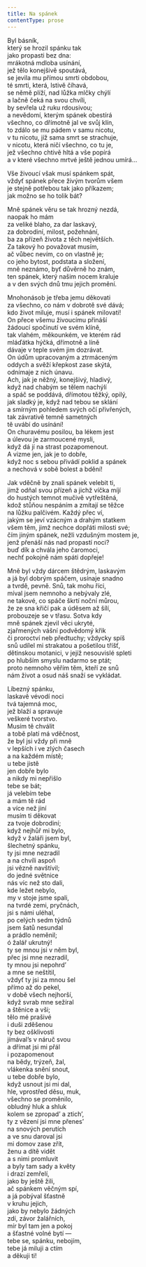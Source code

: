 ```yaml
---
title: Na spánek
contentType: prose
---
```


Byl básník,  
který se hrozil spánku tak  
jako propasti bez dna:  
mrákotná mdloba usínání,  
jež tělo konejšivě spoutává,  
se jevila mu přímou smrti obdobou,  
té smrti, která, lstivě číhavá,  
se němě plíží, nad lůžka mlčky chýlí  
a lačně čeká na svou chvíli,  
by sevřela už ruku rdousivou;  
a nevědomí, kterým spánek obestírá  
všechno, co dřímotně jal ve svůj klín,  
to zdálo se mu pádem v samu nicotu,  
v tu nicotu, jíž sama smrt se strachuje,  
v nicotu, která ničí všechno, co tu je,  
jež všechno chtivě hltá a vše popírá  
a v které všechno mrtvé ještě jednou umírá…

Vše živoucí však musí spánkem spát,  
vždyť spánek přece živým tvorům všem  
je stejně potřebou tak jako příkazem;  
jak možno se ho tolik bát?

Mně spánek věru se tak hrozný nezdá,  
naopak ho mám  
za veliké blaho, za dar laskavý,  
za dobrodiní, milost, požehnání,  
ba za přízeň života z těch největších.  
Za takový ho považovat musím,  
ač vůbec nevím, co on vlastně je;  
co jeho bytost, podstata a složení,  
mně neznámo, byť důvěrně ho znám,  
ten spánek, který našim nocem kraluje  
a v den svých dnů tmu jejich promění.

Mnohonásob je třeba jemu děkovati  
za všechno, co nám v dobrotě své dává;  
kdo život miluje, musí i spánek milovati!  
On přece všemu živoucímu přináší  
žádoucí spočinutí ve svém klíně,  
tak vlahém, měkounkém, ve kterém rád  
mláďátka hýčká, dřímotně a líně  
dávaje v teple svém jim dozrávat.  
On údům upracovaným a ztrmáceným  
oddych a svěží křepkost zase skýtá,  
odnímaje z nich únavu.  
Ach, jak je něžný, konejšivý, hladivý,  
když nad chabým se tělem nachýlí  
a spáč se poddává, dřímotou těžký, opilý,  
jak sladký je, když nad tebou se sklání  
a smírným pohledem svých očí přivřených,  
tak závrativě temně sametných  
tě uvábí do usínání!  
On churavému posilou, ba lékem jest  
a úlevou je zarmoucené mysli,  
když dá jí na strast pozapomenout.  
A vizme jen, jak je to dobře,  
když noc s sebou přivádí poklid a spánek  
a nechová v sobě bolest a bdění!

Jak vděčně by znali spánek velebit ti,  
jimž odňal svou přízeň a jichž víčka míjí  
do hustých temnot mučivě vytřeštěná,  
kdož stůňou nespáním a zmítají se těžce  
na lůžku palčivém. Každý přec ví,  
jakým se jeví vzácným a drahým statkem  
všem těm, jimž nechce dopřáti milosti své;  
čím jiným spánek, nežli vzdušným mostem je,  
jenž přenáší nás nad propastí noci?  
buď dík a chvála jeho čaromoci,  
nechť pokojně nám spáti dopřeje!

Mně byl vždy dárcem štědrým, laskavým  
a já byl dobrým spáčem, usínaje snadno  
a tvrdě, pevně. Snů, tak mohu říci,  
míval jsem nemnoho a nebývaly zlé,  
ne takové, co spáče škrtí noční můrou,  
že ze sna křičí pak a úděsem až šílí,  
probouzeje se v třasu. Sotva kdy  
mně spánek zjevil věci ukryté,  
zjařmených vášní podvědomý křik  
či proroctví neb předtuchy; vždycky spíš  
snů udílel mi strakatou a pošetilou tříšť,  
dětinskou motanici, v jejíž nesouvislé spleti  
po hlubším smyslu nadarmo se ptát;  
proto nemnoho věřím těm, kteří ze snů  
nám život a osud náš snaží se vykládat.

Líbezný spánku,  
laskavě vévodí noci  
tvá tajemná moc,  
jež blaží a spravuje  
veškeré tvorstvo.  
Musím tě chválit  
a tobě platí má vděčnost,  
že byl jsi vždy při mně  
v lepších i ve zlých časech  
a na každém místě;  
u tebe jistě  
jen dobře bylo  
a nikdy mi nepřišlo  
tebe se bát;  
já velebím tebe  
a mám tě rád  
a více než jiní  
musím ti děkovat  
za tvoje dobrodiní;  
když nejhůř mi bylo,  
když v žaláři jsem byl,  
šlechetný spánku,  
ty jsi mne nezradil  
a na chvíli aspoň  
jsi vězně navštívil;  
do jedné světnice  
nás víc než sto dali,  
kde ležet nebylo,  
my v stoje jsme spali,  
na tvrdé zemi, pryčnách,  
jsi s námi uléhal,  
po celých sedm týdnů  
jsem šatů nesundal  
a prádlo neměnil;  
ó žalář ukrutný!  
ty se mnou jsi v něm byl,  
přec jsi mne nezradil,  
ty mnou jsi nepohrd’  
a mne se neštítil,  
vždyť ty jsi za mnou šel  
přímo až do pekel,  
v době všech nejhorší,  
když svrab mne sežíral  
a štěnice a vši;  
tělo mé prašivé  
i duši zděšenou  
ty bez ošklivosti  
jímával’s v náruč svou  
a dřímat jsi mi přál  
i pozapomenout  
na bědy, trýzeň, žal,  
vlákenka snění snout,  
u tebe dobře bylo,  
když usnout jsi mi dal,  
hle, vprostřed děsu, muk,  
všechno se proměnilo,  
obludný hluk a shluk  
kolem se zpropad’ a ztich’,  
ty z vězení jsi mne přenes’  
na snových perutích  
a ve snu daroval jsi  
mi domov zase zřít,  
ženu a dítě vidět  
a s nimi promluvit  
a byly tam sady a květy  
i drazí zemřelí,  
jako by ještě žili,  
ač spánkem věčným spí,  
a já pobýval šťastně  
v kruhu jejich,  
jako by nebylo žádných  
zdí, závor žalářních,  
mír byl tam jen a pokoj  
a šťastné volné bytí —  
tebe se, spánku, nebojím,  
tebe já miluji a ctím  
a děkuji ti!
